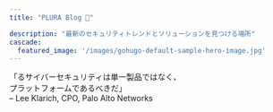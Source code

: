 ```yaml
---
title: "PLURA Blog 🎅"

description: "最新のセキュリティトレンドとソリューションを見つける場所"
cascade:
  featured_image: '/images/gohugo-default-sample-hero-image.jpg'
---
```


「るサイバーセキュリティは単一製品ではなく、 <br>
プラットフォームであるべきだ」 <br>
– Lee Klarich, CPO, Palo Alto Networks
